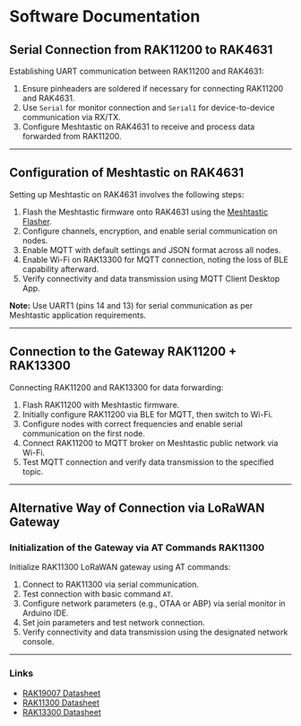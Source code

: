 # Software Documentation

## Serial Connection from RAK11200 to RAK4631

Establishing UART communication between RAK11200 and RAK4631:

1. Ensure pinheaders are soldered if necessary for connecting RAK11200 and RAK4631.
2. Use `Serial` for monitor connection and `Serial1` for device-to-device communication via RX/TX.
3. Configure Meshtastic on RAK4631 to receive and process data forwarded from RAK11200.

---

## Configuration of Meshtastic on RAK4631

Setting up Meshtastic on RAK4631 involves the following steps:

1. Flash the Meshtastic firmware onto RAK4631 using the [Meshtastic Flasher](https://flasher.meshtastic.org/).
2. Configure channels, encryption, and enable serial communication on nodes.
3. Enable MQTT with default settings and JSON format across all nodes.
4. Enable Wi-Fi on RAK13300 for MQTT connection, noting the loss of BLE capability afterward.
5. Verify connectivity and data transmission using MQTT Client Desktop App.

**Note:** Use UART1 (pins 14 and 13) for serial communication as per Meshtastic application requirements.

---

## Connection to the Gateway RAK11200 + RAK13300

Connecting RAK11200 and RAK13300 for data forwarding:

1. Flash RAK11200 with Meshtastic firmware.
2. Initially configure RAK11200 via BLE for MQTT, then switch to Wi-Fi.
3. Configure nodes with correct frequencies and enable serial communication on the first node.
4. Connect RAK11200 to MQTT broker on Meshtastic public network via Wi-Fi.
5. Test MQTT connection and verify data transmission to the specified topic.

---

## Alternative Way of Connection via LoRaWAN Gateway

### Initialization of the Gateway via AT Commands RAK11300

Initialize RAK11300 LoRaWAN gateway using AT commands:

1. Connect to RAK11300 via serial communication.
2. Test connection with basic command `AT`.
3. Configure network parameters (e.g., OTAA or ABP) via serial monitor in Arduino IDE.
4. Set join parameters and test network connection.
5. Verify connectivity and data transmission using the designated network console.

---

### Links

- [RAK19007 Datasheet](https://docs.rakwireless.com/product-categories/wisblock/rak19007/datasheet/)
- [RAK11300 Datasheet](https://docs.rakwireless.com/product-categories/wisduo/rak11300-module/datasheet/)
- [RAK13300 Datasheet](https://docs.rakwireless.com/product-categories/wisblock/rak13300/datasheet/)

